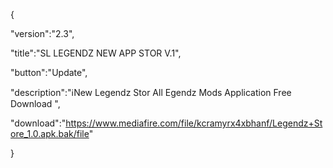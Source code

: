 {

 "version":"2.3",

 "title":"SL LEGENDZ NEW APP STOR V.1",

 "button":"Update",

 "description":"ℹ️New Legendz Stor
All Egendz Mods Application Free Download
",

 "download":"https://www.mediafire.com/file/kcramyrx4xbhanf/Legendz+Store_1.0.apk.bak/file"

}
